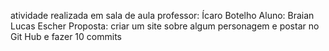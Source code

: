 atividade realizada em sala de aula 
professor: Ícaro Botelho
Aluno: Braian Lucas Escher
Proposta: criar um site sobre algum personagem e postar no Git Hub e fazer 10 commits

